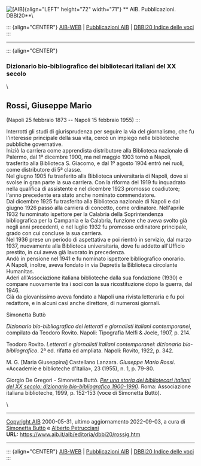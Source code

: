 ![\[AIB\]](/aib/wi/aibv72.gif){align="LEFT" height="72" width="71"}
** AIB. Pubblicazioni. DBBI20**\

::: {align="CENTER"}
[AIB-WEB](/) \| [Pubblicazioni AIB](/pubblicazioni/) \| [DBBI20 Indice
delle voci](dbbi20.htm)
:::

------------------------------------------------------------------------

::: {align="CENTER"}
### Dizionario bio-bibliografico dei bibliotecari italiani del XX secolo

\

## Rossi, Giuseppe Mario

(Napoli 25 febbraio 1873 -- Napoli 15 febbraio 1955)
:::

Interrotti gli studi di giurisprudenza per seguire la via del
giornalismo, che fu l\'interesse principale della sua vita, cercò un
impiego nelle biblioteche pubbliche governative.\
Iniziò la carriera come apprendista distributore alla Biblioteca
nazionale di Palermo, dal 1º dicembre 1900, ma nel maggio 1903 tornò a
Napoli, trasferito alla Biblioteca S. Giacomo, e dal 1º agosto 1904
entrò nei ruoli, come distributore di 5ª classe.\
Nel giugno 1905 fu trasferito alla Biblioteca universitaria di Napoli,
dove si svolse in gran parte la sua carriera. Con la riforma del 1919 fu
inquadrato nella qualifica di assistente e nel dicembre 1923 promosso
coadiutore; l\'anno precedente era stato anche nominato commendatore.\
Dal dicembre 1925 fu trasferito alla Biblioteca nazionale di Napoli e
dal giugno 1926 passò alla carriera di concetto, come ordinatore.
Nell\'aprile 1932 fu nominato ispettore per la Calabria della
Soprintendenza bibliografica per la Campania e la Calabria, funzione che
aveva svolto già negli anni precedenti, e nel luglio 1932 fu promosso
ordinatore principale, grado con cui concluse la sua carriera.\
Nel 1936 prese un periodo di aspettativa e poi rientrò in servizio, dal
marzo 1937, nuovamente alla Biblioteca universitaria, dove fu addetto
all\'Ufficio prestito, in cui aveva già lavorato in precedenza.\
Andò in pensione nel 1941 e fu nominato ispettore bibliografico
onorario.\
A Napoli, inoltre, aveva fondato in via Depretis la Biblioteca
circolante Humanitas.\
Aderì all\'Associazione italiana biblioteche dalla sua fondazione (1930)
e compare nuovamente tra i soci con la sua ricostituzione dopo la
guerra, dal 1946.\
Già da giovanissimo aveva fondato a Napoli una rivista letteraria e fu
poi redattore, e in alcuni casi anche direttore, di numerosi giornali.

Simonetta Buttò

*Dizionario bio-bibliografico dei letterati e giornalisti italiani
contemporanei*, compilato da Teodoro Rovito. Napoli: Tipografia Melfi &
Joele, 1907, p. 214.

Teodoro Rovito. *Letterati e giornalisti italiani contemporanei:
dizionario bio-bibliografico*. 2ª ed. rifatta ed ampliata. Napoli:
Rovito, 1922, p. 342.

M. G. \[Maria Giuseppina\] Castellano Lanzara. *Giuseppe Mario Rossi*.
«Accademie e biblioteche d\'Italia», 23 (1955), n. 1, p. 79-80.

Giorgio De Gregori - Simonetta Buttò. [*Per una storia dei bibliotecari
italiani del XX secolo: dizionario bio-bibliografico
1900-1990*](/aib/editoria/pub065.htm). Roma: Associazione italiana
biblioteche, 1999, p. 152-153 (voce di Simonetta Buttò).

\

------------------------------------------------------------------------

[Copyright AIB](/su-questo-sito/dichiarazione-di-copyright-aib-web/)
2000-05-31, ultimo aggiornamento 2022-09-03, a cura di [Simonetta
Buttò](/aib/redazione3.htm) e [Alberto
Petrucciani](/su-questo-sito/redazione-aib-web/)\
**URL:** https://www.aib.it/aib/editoria/dbbi20/rossig.htm

------------------------------------------------------------------------

::: {align="CENTER"}
[AIB-WEB](/) \| [Pubblicazioni AIB](/pubblicazioni/) \| [DBBI20 Indice
delle voci](dbbi20.htm)
:::
